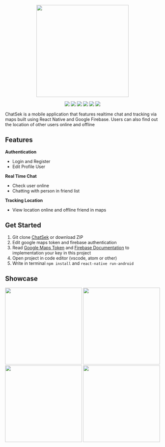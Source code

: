 <p align="center">
  <img width="300" height="300" src="https://user-images.githubusercontent.com/29118699/72098124-6b5eda00-3350-11ea-9333-be305b4e4e75.png">
</p>

<p align="center">
<img src="https://img.shields.io/badge/react_native-0.61.3-darkblue">
<img src="https://img.shields.io/badge/firebase-7.3.0-orange">
<img src="https://img.shields.io/badge/react_navigation-4.0.10-yellow">
<img src="https://img.shields.io/badge/react_native_maps-7.1.1-green">
<img src="https://img.shields.io/badge/async_storage-1.6.2-red">
<img src="https://img.shields.io/badge/rn_fetch_blob-0.11.2-violet">
</p>

ChatSek is a mobile application that features realtime chat and tracking via maps built using React Native and Google Firebase. Users can also find out the location of other users online and offline

## Features
<b> Authentication </b>
 - Login and Register
 - Edit Profile User

<b>Real Time Chat</b>
 - Check user online
 - Chatting with person in friend list

<b>Tracking Location</b>
 - View location online and offline friend in maps

## Get Started

 1. Git clone [ChatSek](https://github.com/nithahuwaida/ChatSek-MobileApp) or download ZIP
 2. Edit google maps token and firebase authentication 
 3. Read [Google Maps Token](https://codeburst.io/react-native-google-map-with-react-native-maps-572e3d3eee14) and [Firebase Documentation](https://firebase.google.com/docs) to implementation your key in this project
 4. Open project in code editor (vscode, atom or other)
 5. Write in terminal ``npm install`` and ``react-native run-android``

<!-- ## Download APK
<img width="15" height="15" src="https://cdn1.iconfinder.com/data/icons/logotypes/32/google-drive-512.png"> You can Download the APK [ChatSek App]() -->

## Showcase
<p align="center">
  <img width="250" height="250" src="https://user-images.githubusercontent.com/29118699/72130198-54010a80-33ab-11ea-8437-cfd07daa8391.jpg">
  <img width="250" height="250" src="https://user-images.githubusercontent.com/29118699/72130220-62e7bd00-33ab-11ea-91b3-e4c99d2fd445.jpg">
  <img width="250" height="250" src="https://user-images.githubusercontent.com/29118699/72130235-7135d900-33ab-11ea-8119-6f6fe766c02f.jpg">
  <img width="250" height="250" src="https://user-images.githubusercontent.com/29118699/72130260-890d5d00-33ab-11ea-8f3b-11cfff7e4ddb.jpg">
</p>